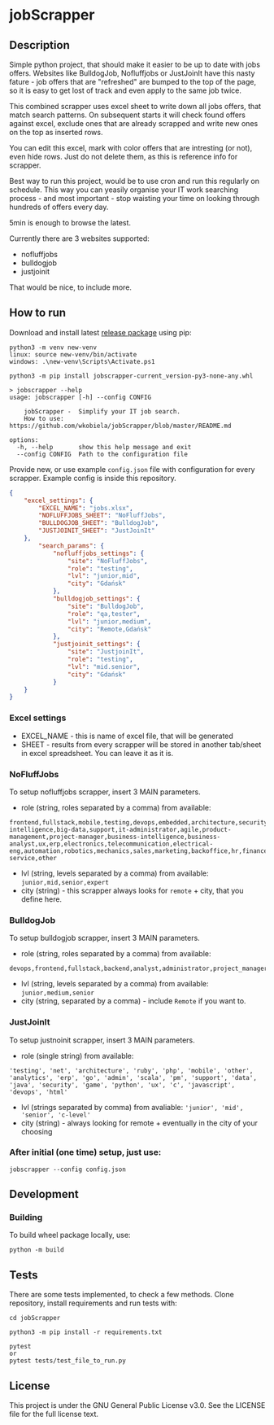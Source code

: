 # jobScrapper

## Description
Simple python project, that should make it easier to be up to date with jobs offers. Websites like BulldogJob, Nofluffjobs or JustJoinIt have this nasty fature - job offers that are "refreshed" are bumped to the top of the page, so it is easy to get lost of track and even apply to the same job twice. 

This combined scrapper uses excel sheet to write down all jobs offers, that match search patterns. On subsequent starts it will check found offers against excel, exclude ones that are already scrapped and write new ones on the top as inserted rows. 

You can edit this excel, mark with color offers that are intresting (or not), even hide rows. Just do not delete them, as this is reference info for scrapper.

Best way to run this project, would be to use cron and run this regularly on schedule. This way you can yeasily organise your IT work searching process - and most important - stop waisting your time on looking through hundreds of offers every day. 

5min is enough to browse the latest.

Currently there are 3 websites supported:
- nofluffjobs
- bulldogjob
- justjoinit

That would be nice, to include more.

## How to run
Download and install latest [release package](https://github.com/wkobiela/jobScrapper/releases) using pip:
```
python3 -m venv new-venv
linux: source new-venv/bin/activate
windows: .\new-venv\Scripts\Activate.ps1

python3 -m pip install jobscrapper-current_version-py3-none-any.whl
```
```
> jobscrapper --help
usage: jobscrapper [-h] --config CONFIG

    jobScrapper -  Simplify your IT job search.
    How to use: https://github.com/wkobiela/jobScrapper/blob/master/README.md

options:
  -h, --help       show this help message and exit
  --config CONFIG  Path to the configuration file
```

Provide new, or use example `config.json` file with configuration for every scrapper. Example config is inside this repository.

```json
{
    "excel_settings": {
        "EXCEL_NAME": "jobs.xlsx",
        "NOFLUFFJOBS_SHEET": "NoFluffJobs",
        "BULLDOGJOB_SHEET": "BulldogJob",
        "JUSTJOINIT_SHEET": "JustJoinIt"
    },
        "search_params": {
            "nofluffjobs_settings": {
                "site": "NoFluffJobs",
                "role": "testing",
                "lvl": "junior,mid",
                "city": "Gdańsk"
            },
            "bulldogjob_settings": {
                "site": "BulldogJob",
                "role": "qa,tester",
                "lvl": "junior,medium",
                "city": "Remote,Gdańsk"
            },
            "justjoinit_settings": {
                "site": "JustjoinIt",
                "role": "testing",
                "lvl": "mid.senior",
                "city": "Gdańsk"
            }
    }
}
```

### Excel settings
- EXCEL_NAME - this is name of excel file, that will be generated
- SHEET - results from every scrapper will be stored in another tab/sheet in excel spreadsheet. You can leave it as it is.

### NoFluffJobs
To setup nofluffjobs scrapper, insert 3 MAIN parameters. 
- role (string, roles separated by a comma) from available: 
```
frontend,fullstack,mobile,testing,devops,embedded,architecture,security,gaming,artificial-intelligence,big-data,support,it-administrator,agile,product-management,project-manager,business-intelligence,business-analyst,ux,erp,electronics,telecommunication,electrical-eng,automation,robotics,mechanics,sales,marketing,backoffice,hr,finance,customer-service,other
```
- lvl (string, levels separated by a comma) from available: `junior,mid,senior,expert`
- city (string) - this scrapper always looks for `remote` + city, that you define here.

### BulldogJob
To setup bulldogjob scrapper, insert 3 MAIN parameters.

- role (string, roles separated by a comma) from available: 
```
devops,frontend,fullstack,backend,analyst,administrator,project_manager,qa,tester,mobile,architect,support,tech_lead,embedded,scrum_master,security,designer,gamedev,data,consultant
```
- lvl (string, levels separated by a comma) from available: `junior,medium,senior`
- city (string, separated by a comma) - include `Remote` if you want to.

### JustJoinIt

To setup justnoinit scrapper, insert 3 MAIN parameters.
- role (single string) from available: 
```
'testing', 'net', 'architecture', 'ruby', 'php', 'mobile', 'other', 'analytics', 'erp', 'go', 'admin', 'scala', 'pm', 'support', 'data', 'java', 'security', 'game', 'python', 'ux', 'c', 'javascript', 'devops', 'html'
```
- lvl (strings separated by comma) from avaliable: `'junior', 'mid', 'senior', 'c-level'`
- city (string) - always looking for remote + eventually in the city of your choosing


### After initial (one time) setup, just use:
```
jobscrapper --config config.json
```

## Development

### Building
To build wheel package locally, use:
```
python -m build
```

## Tests
There are some tests implemented, to check a few methods. Clone repository, install requirements and run tests with:
```
cd jobScrapper

python3 -m pip install -r requirements.txt

pytest 
or 
pytest tests/test_file_to_run.py
```

## License 
This project is under the GNU General Public License v3.0. See the LICENSE file for the full license text.